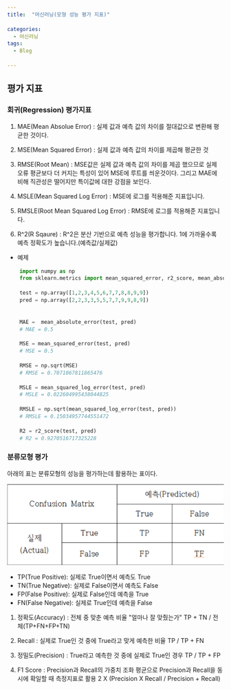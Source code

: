 ```yaml
---
title:  "머신러닝(모형 성능 평가 지표)"

categories:
  - 머신러닝
tags:
  - Blog

---
```


## 평가 지표

### 회귀(Regression) 평가지표

1. MAE(Mean Absolue Error) : 실제 값과 예측 값의 차이를 절대값으로 변환해 평균한 것이다.

2. MSE(Mean Squared Error) : 실제 값과 예측 값의 차이를 제곱해 평균한 것

3. RMSE(Root Mean) : MSE값은 실제 값과 예측 값의 차이를 제곱 했으므로 실제 오류 평균보다 더 커지는 특성이 있어 MSE에 루트를 씌운것이다. 그리고 MAE에 비해 직관성은 떨어지만 특이값에 대한 강점을 보인다.

4. MSLE(Mean Squared Log Error) : MSE에 로그를 적용해준 지표입니다. 

5. RMSLE(Root Mean Squared Log Error) : RMSE에 로그를 적용해준 지표입니다.

6. R^2(R Sqaure) : R^2은 분산 기반으로 예측 성능을 평가합니다. 1에 가까울수록 예측 정확도가 높습니다.(예측값/실제값)

- 예제

```python
    import numpy as np
    from sklearn.metrics import mean_squared_error, r2_score, mean_absolute_error, mean_squared_log_error

    test = np.array([1,2,3,4,5,6,7,7,8,8,9,9])
    pred = np.array([2,2,3,3,5,5,7,7,9,9,8,9])


    MAE =  mean_absolute_error(test, pred)
    # MAE = 0.5

    MSE = mean_squared_error(test, pred)
    # MSE = 0.5

    RMSE = np.sqrt(MSE)
    # RMSE = 0.7071067811865476

    MSLE = mean_squared_log_error(test, pred)
    # MSLE = 0.022604995438044825

    RMSLE = np.sqrt(mean_squared_log_error(test, pred))
    # RMSLE = 0.15034957744551472

    R2 = r2_score(test, pred)
    # R2 = 0.9270516717325228
```

### 분류모형 평가

아래의 표는 분류모형의 성능을 평가하는데 활용하는 표이다.

![GitHub Logo](/image/Confusion_Matrix.png)

- TP(True Positive): 실제로 True이면서 예측도 True
- TN(True Negative): 실제로 False이면서 예측도 False
- FP(False Positive): 실제로 False인데 예측을 True
- FN(False Negative): 실제로 True인데 예측을 False

1. 정확도(Accuracy) : 전체 중 맞춘 예측 비율 "얼마나 잘 맞췄는가"
TP + TN / 전체(TP+FN+FP+TN)

2. Recall : 실제로 True인 것 중에 True라고 맞게 예측한 비율
TP / TP + FN

3. 정밀도(Precision) : True라고 예측한 것 중에 실제로 True인 경우
TP / TP + FP

4. F1 Score : Precision과 Recall의 가중치 조화 평균으로 Precision과 Recall을 동시에 확일할 때 측정지표로 활용
2 X (Precision X Recall / Precision + Recall)




